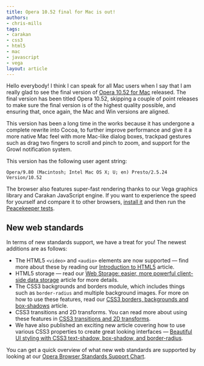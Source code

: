 ```yaml
---
title: Opera 10.52 final for Mac is out!
authors:
- chris-mills
tags:
- carakan
- css3
- html5
- mac
- javascript
- vega
layout: article
---
```

<p>Hello everybody! I think I can speak for all Mac users when I say that I am really glad to see the final version of <a href="http://www.opera.com/browser">Opera 10.52 for Mac</a> released. The final version has been titled Opera 10.52, skipping a couple of point releases to make sure the final version is of the highest quality possible, and ensuring that, once again, the Mac and Win versions are aligned.</p>

<p>This version has been a long time in the works because it has undergone a complete rewrite into Cocoa, to further improve performance and give it a more native Mac feel with more Mac-like dialog boxes, trackpad gestures such as drag two fingers to scroll and pinch to zoom, and support for the Growl notification system.</p>

<p>This version has the following user agent string:</p>

<pre><code>Opera/9.80 (Macintosh; Intel Mac OS X; U; en) Presto/2.5.24 Version/10.52</code></pre>

<p>The browser also features super-fast rendering thanks to our Vega graphics library and Carakan JavaScript engine. If you want to experience the speed for yourself and compare it to other browsers, <a href="http://www.opera.com/browser/">install it</a> and then run the <a href="http://service.futuremark.com/peacekeeper/index.action">Peacekeeper tests</a>.</p>

<h2>New web standards</h2>

<p>In terms of new standards support, we have a treat for you! The newest additions are as follows:</p>

<ul>
  <li>The HTML5 <code>&lt;video&gt;</code> and <code>&lt;audio&gt;</code> elements are now supported — find more about these by reading our <a href="">Introduction to HTML5</a> article.</li>
  <li>HTML5 storage — read our <a href="http://dev.opera.com/articles/view/web-storage/">Web Storage: easier, more powerful client-side data storage</a> article for more details.</li>
  <li>The CSS3 backgrounds and borders module, which includes things such as <code>border-radius</code> and multiple background images. For more on how to use these features, read our <a href="http://dev.opera.com/articles/view/css3-border-background-boxshadow/">CSS3 borders, backgrounds and box-shadows</a> article.</li>
  <li>CSS3 transitions and 2D transforms. You can read more about using these features in <a href="http://dev.opera.com/articles/view/css3-transitions-and-2d-transforms/">CSS3 transitions and 2D transforms</a>.</li>
  <li>We have also published an exciting new article covering how to use various CSS3 properties to create great looking interfaces — <a href="http://dev.opera.com/articles/view/beautiful-ui-styling-with-css3-text-shadow-box-shadow-and-border-radius/">Beautiful UI styling with CSS3 text-shadow, box-shadow, and border-radius</a>.</li>
</ul>

<p>You can get a quick overview of what new web standards are supported by looking at our <a href="http://my.opera.com/ODIN/blog/2010/03/16/opera-standards-chart">Opera Browser Standards Support Chart</a>.</p>
